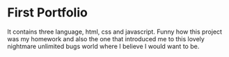 # First Portfolio

It contains three language, html, css and javascript.
Funny how this project was my homework and also the one that introduced me to this lovely nightmare unlimited bugs world where I believe I would want to be.

